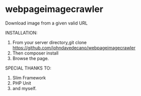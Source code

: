 webpageimagecrawler
===================

Download image from a given valid URL

INSTALLATION:

1. From your server directory,git clone https://github.com/johndavedecano/webpageimagecrawler
2. Then composer install
3. Browse the page.

SPECIAL THANKS TO:

1. Slim Framework
2. PHP Unit
3. and myself.


